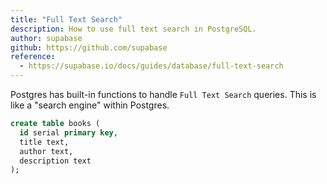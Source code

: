```yaml
---
title: "Full Text Search"
description: How to use full text search in PostgreSQL.
author: supabase
github: https://github.com/supabase
reference:
  - https://supabase.io/docs/guides/database/full-text-search
---
```


Postgres has built-in functions to handle `Full Text Search` queries. This is like a "search engine" within Postgres.

```sql
create table books (
  id serial primary key,
  title text,
  author text,
  description text
);
```
